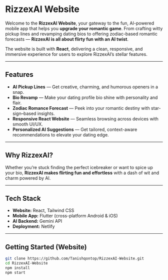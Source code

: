 # RizzexAI Website

Welcome to the **RizzexAI Website**, your gateway to the fun, AI-powered mobile app that helps you **upgrade your romantic game**. From crafting witty pickup lines and revamping dating bios to offering zodiac-based romantic forecasts — **RizzexAI is all about flirty fun with an AI twist**.

The website is built with **React**, delivering a clean, responsive, and immersive experience for users to explore RizzexAI’s stellar features.

---

##  Features

- **AI Pickup Lines** — Get creative, charming, and humorous openers in a snap.  
- **Bio Revamp** — Make your dating profile bio shine with personality and flair.  
- **Zodiac Romance Forecast** — Peek into your romantic destiny with star-sign–based insights.  
- **Responsive React Website** — Seamless browsing across devices with smooth UI/UX.  
- **Personalized AI Suggestions** — Get tailored, context-aware recommendations to elevate your dating edge.

---

##  Why RizzexAI?

Whether you’re stuck finding the perfect icebreaker or want to spice up your bio, **RizzexAI makes flirting fun and effortless** with a dash of wit and charm powered by AI.

---

##  Tech Stack

- **Website:** React, Tailwind CSS 
- **Mobile App:** Flutter (cross-platform Android & iOS)  
- **AI Backend:** Gemini API  
- **Deployment:** Netlify

---

##  Getting Started (Website)

```bash
git clone https://github.com/Tanishqontop/RizzexAI-Website.git
cd RizzexAI-Website
npm install
npm start
